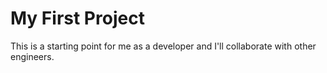 # My First Project

This is a starting point for me as a developer and I'll collaborate with other engineers.